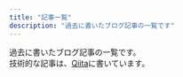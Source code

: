 ```yaml
---
title: "記事一覧"
description: "過去に書いたブログ記事の一覧です"
---
```


過去に書いたブログ記事の一覧です。  
技術的な記事は、[Qiita](https://qiita.com/g222)に書いています。
